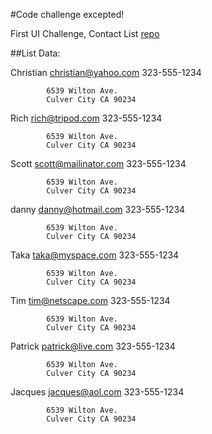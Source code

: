 

#Code challenge excepted!


First UI Challenge, Contact List 
[repo](https://github.com/ff0000/skills-assessment)


##List Data:

Christian   christian@yahoo.com
            323-555-1234

            6539 Wilton Ave.
            Culver City CA 90234

Rich        rich@tripod.com
            323-555-1234

            6539 Wilton Ave.
            Culver City CA 90234

Scott       scott@mailinator.com
            323-555-1234

            6539 Wilton Ave.
            Culver City CA 90234

danny       danny@hotmail.com
            323-555-1234

            6539 Wilton Ave.
            Culver City CA 90234

Taka        taka@myspace.com
            323-555-1234

            6539 Wilton Ave.
            Culver City CA 90234

Tim         tim@netscape.com
            323-555-1234

            6539 Wilton Ave.
            Culver City CA 90234

Patrick     patrick@live.com
            323-555-1234

            6539 Wilton Ave.
            Culver City CA 90234

Jacques     jacques@aol.com
            323-555-1234

            6539 Wilton Ave.
            Culver City CA 90234
